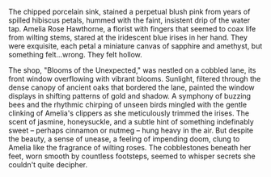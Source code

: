 The chipped porcelain sink, stained a perpetual blush pink from years of spilled hibiscus petals, hummed with the faint, insistent drip of the water tap.  Amelia Rose Hawthorne, a florist with fingers that seemed to coax life from wilting stems, stared at the iridescent blue irises in her hand.  They were exquisite, each petal a miniature canvas of sapphire and amethyst, but something felt…wrong.  They felt hollow.

The shop, "Blooms of the Unexpected," was nestled on a cobbled lane, its front window overflowing with vibrant blooms.  Sunlight, filtered through the dense canopy of ancient oaks that bordered the lane, painted the window displays in shifting patterns of gold and shadow.  A symphony of buzzing bees and the rhythmic chirping of unseen birds mingled with the gentle clinking of Amelia's clippers as she meticulously trimmed the irises. The scent of jasmine, honeysuckle, and a subtle hint of something indefinably sweet – perhaps cinnamon or nutmeg – hung heavy in the air.  But despite the beauty, a sense of unease, a feeling of impending doom, clung to Amelia like the fragrance of wilting roses.  The cobblestones beneath her feet, worn smooth by countless footsteps, seemed to whisper secrets she couldn't quite decipher.
